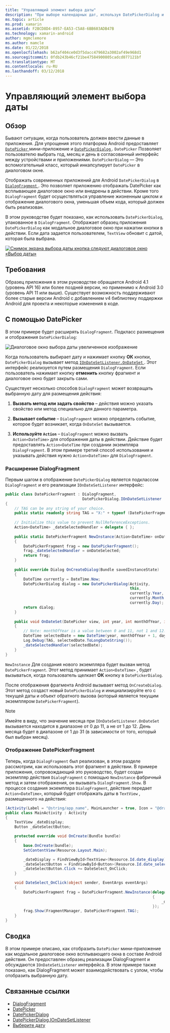 ```yaml
---
title: "Управляющий элемент выбора даты"
description: "При выборе календарных дат, используя DatePickerDialog и DialogFragment"
ms.topic: article
ms.prod: xamarin
ms.assetid: F2BCD8D4-8957-EA53-C5A8-6BB603ADB47B
ms.technology: xamarin-android
author: mgmclemore
ms.author: mamcle
ms.date: 01/22/2018
ms.openlocfilehash: b62af404ce0d3f5dacc479682a3002af49e968d1
ms.sourcegitcommit: 0fdb243b46cf21be47584900805cadcd077121bf
ms.translationtype: MT
ms.contentlocale: ru-RU
ms.lasthandoff: 03/12/2018
---
```

# <a name="date-picker"></a>Управляющий элемент выбора даты

## <a name="overview"></a>Обзор

Бывают ситуации, когда пользователь должен ввести данные в приложения. Для упрощения этого платформа Android предоставляет [ `DatePicker` ](https://developer.xamarin.com/api/type/Android.Widget.DatePicker/) мини-приложение и [ `DatePickerDialog` ](https://developer.xamarin.com/api/type/Android.App.DatePickerDialog/) . `DatePicker` Позволяет пользователю выбрать год, месяц и день в согласованный интерфейс между устройствами и приложениями. `DatePickerDialog` — Это вспомогательный класс, который инкапсулирует `DatePicker` в диалоговом окне.

Отображать современных приложений для Android `DatePickerDialog` в [ `DialogFragment` ](https://developer.xamarin.com/api/type/Android.App.DialogFragment/). Это позволяет приложению отображать DatePicker как всплывающее диалоговое окно или внедрены в действии. Кроме того `DialogFragment` будет осуществляться управление жизненным циклом и отображение диалогового окна, уменьшая объем кода, который должен быть реализован.

В этом руководстве будет показано, как использовать `DatePickerDialog`, упакованное в `DialogFragment`. Отображает образец приложения `DatePickerDialog` как модальное диалоговое окно при нажатии кнопки в действии. Если дата задается пользователем, `TextView` обновит с датой, которая была выбрана.

[![Снимок экрана выбора даты кнопка следуют диалоговое окно «Выбор даты»](date-picker-images/image-01-sml.png)](date-picker-images/image-01.png#lightbox)

## <a name="requirements"></a>Требования

Образец приложения в этом руководстве обращается Android 4.1 (уровень API
16) или более поздней версии, но применимо к Android 3.0 (уровень API 11 или выше). Существует возможность поддерживают более старые версии Android с добавлением v4 библиотеку поддержки Android для проекта и некоторые изменения в коде.

## <a name="using-the-datepicker"></a>С помощью DatePicker

В этом примере будет расширять `DialogFragment`. Подкласс размещения и отображения `DatePickerDialog`:

![Диалоговое окно выбора даты увеличенное изображение](date-picker-images/image-02.png)

Когда пользователь выбирает дату и нажимает кнопку **ОК** кнопки, `DatePickerDialog` вызывает метод [ `IOnDateSetListener.OnDateSet` ](https://developer.xamarin.com/api/member/Android.App.DatePickerDialog+IOnDateSetListener.OnDateSet/p/Android.Widget.DatePicker/System.Int32/System.Int32/System.Int32/).
Этот интерфейс реализуется путем размещения `DialogFragment`. Если пользователь нажимает кнопку **отменить** кнопку фрагмент и диалоговое окно будет закрыть сами.

Существует несколько способов `DialogFragment` может возвращать выбранную дату для размещения действия:

1. **Вызвать метод или задать свойство** &ndash; действия можно указать свойство или метод специально для данного параметра.

2. **Вызывает событие** &ndash; `DialogFragment` можно определить событие, которое будет возникает, когда `OnDateSet` вызывается.

3. **Используйте `Action`**  &ndash; `DialogFragment` можно вызвать `Action<DateTime>` для отображения даты в действии. Действие будет предоставлять `Action<DateTime` при создании экземпляра `DialogFragment`. В этом примере третий способ использования и указывать действия нужно `Action<DateTime>` для `DialogFragment`.



### <a name="extending-dialogfragment"></a>Расширение DialogFragment

Первым шагом в отображение `DatePickerDialog` является подклассом `DialogFragment` и его реализации `IOnDateSetListener` интерфейс:

```csharp
public class DatePickerFragment : DialogFragment, 
                                  DatePickerDialog.IOnDateSetListener
{
    // TAG can be any string of your choice.
    public static readonly string TAG = "X:" + typeof (DatePickerFragment).Name.ToUpper();
    
    // Initialize this value to prevent NullReferenceExceptions.
    Action<DateTime> _dateSelectedHandler = delegate { };
    
    public static DatePickerFragment NewInstance(Action<DateTime> onDateSelected)
    {
        DatePickerFragment frag = new DatePickerFragment();
        frag._dateSelectedHandler = onDateSelected;
        return frag;
    }
    
    public override Dialog OnCreateDialog(Bundle savedInstanceState)
    {
        DateTime currently = DateTime.Now;
        DatePickerDialog dialog = new DatePickerDialog(Activity, 
                                                       this, 
                                                       currently.Year, 
                                                       currently.Month - 1,
                                                       currently.Day);
        return dialog;
    }
    
    public void OnDateSet(DatePicker view, int year, int monthOfYear, int dayOfMonth)
    {
        // Note: monthOfYear is a value between 0 and 11, not 1 and 12!
        DateTime selectedDate = new DateTime(year, monthOfYear + 1, dayOfMonth);
        Log.Debug(TAG, selectedDate.ToLongDateString());
        _dateSelectedHandler(selectedDate);
    }
}
```

`NewInstance` Для создания нового экземпляра будет вызван метод `DatePickerFragment`. Этот метод принимает `Action<DateTime>` , будет вызываться, когда пользователь щелкает **ОК** кнопку в `DatePickerDialog`.

После отображения фрагмента Android вызывает метод `OnCreateDialog`. Этот метод создаст новый `DatePickerDialog` и инициализируйте его с текущей даты и объект обратного вызова (который является текущим экземпляром `DatePickerFragment`).


> [!NOTE]
> Имейте в виду, что значение месяца при `IOnDateSetListener.OnDateSet` вызывается находится в диапазоне от 0 до 11, а не от 1 до 12. День месяца будет в диапазоне от 1 до 31 (в зависимости от того, который был выбран месяц).



### <a name="showing-the-datepickerfragment"></a>Отображение DatePickerFragment

Теперь, когда `DialogFragment` был реализован, в этом разделе рассмотрим, как использовать этот фрагмент в действии. В примере приложения, сопровождающий это руководство, будет создан экземпляр действия `DialogFragment` с помощью `NewInstance` фабричный метод и затем отображения, он вызывать `DialogFragment.Show`. В процессе создания экземпляра `DialogFragment`, действие передает `Action<DateTime>`, который будет отображать даты в `TextView` , размещенного на действия:

```csharp
[Activity(Label = "@string/app_name", MainLauncher = true, Icon = "@drawable/icon")]
public class MainActivity : Activity
{
    TextView _dateDisplay;
    Button _dateSelectButton;

    protected override void OnCreate(Bundle bundle)
    {
        base.OnCreate(bundle);
        SetContentView(Resource.Layout.Main);

        _dateDisplay = FindViewById<TextView>(Resource.Id.date_display);
        _dateSelectButton = FindViewById<Button>(Resource.Id.date_select_button);
        _dateSelectButton.Click += DateSelect_OnClick;
    }

    void DateSelect_OnClick(object sender, EventArgs eventArgs)
    {
        DatePickerFragment frag = DatePickerFragment.NewInstance(delegate(DateTime time)
                                                                 {
                                                                     _dateDisplay.Text = time.ToLongDateString();
                                                                 });
        frag.Show(FragmentManager, DatePickerFragment.TAG);
    }
}
```


## <a name="summary"></a>Сводка

В этом примере описано, как отобразить `DatePicker` мини-приложение как модальное диалоговое окно всплывающего окна в составе Android действия. Он предоставлен образец реализации DialogFragment и обсуждаются `IOnDateSetListener` интерфейса. В этом примере также показано, как DialogFragment может взаимодействовать с узлом, чтобы отобразить выбранную дату.


## <a name="related-links"></a>Связанные ссылки

- [DialogFragment](https://developer.xamarin.com/api/type/Android.App.DialogFragment/)
- [DatePicker](https://developer.xamarin.com/api/type/Android.Widget.DatePicker/)
- [DatePickerDialog](https://developer.xamarin.com/api/type/Android.App.DatePickerDialog/)
- [DatePickerDialog.IOnDateSetListener](https://developer.xamarin.com/api/type/Android.App.DatePickerDialog+IOnDateSetListener/)
- [Выберите дату](https://github.com/xamarinhttps://developer.xamarin.com/recipes/tree/master/android/controls/datepicker/select_a_date)
